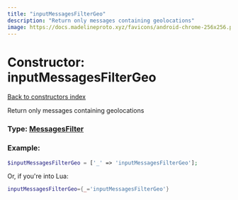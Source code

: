 ```yaml
---
title: "inputMessagesFilterGeo"
description: "Return only messages containing geolocations"
image: https://docs.madelineproto.xyz/favicons/android-chrome-256x256.png
---
```

# Constructor: inputMessagesFilterGeo  
[Back to constructors index](index.md)



Return only messages containing geolocations




### Type: [MessagesFilter](../types/MessagesFilter.md)


### Example:

```php
$inputMessagesFilterGeo = ['_' => 'inputMessagesFilterGeo'];
```  


Or, if you're into Lua:

```lua
inputMessagesFilterGeo={_='inputMessagesFilterGeo'}

```


